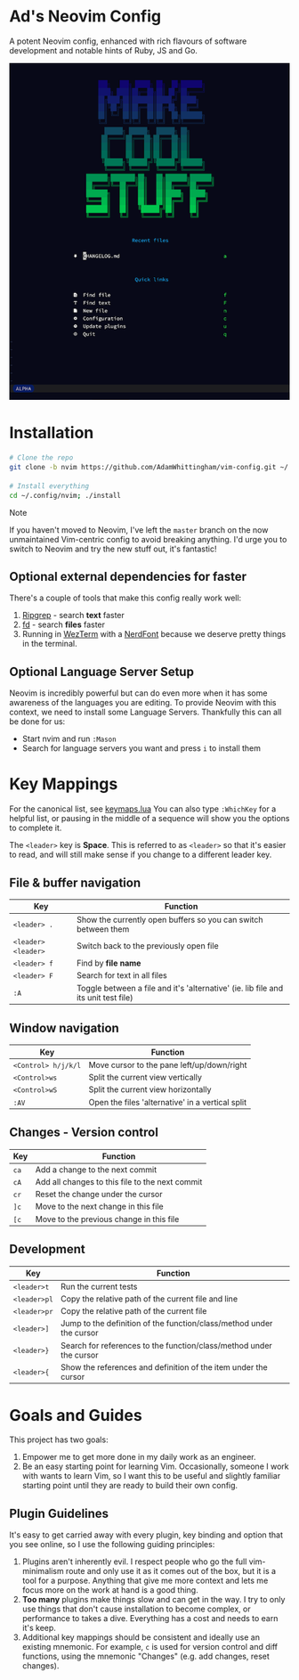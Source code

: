 Ad's Neovim Config
==================

A potent Neovim config, enhanced with rich flavours of software development and notable hints of Ruby, JS and Go.

![screenshot](screenshot.png)

# Installation

```bash
# Clone the repo
git clone -b nvim https://github.com/AdamWhittingham/vim-config.git ~/.config/nvim

# Install everything
cd ~/.config/nvim; ./install
```

> [!NOTE]
> If you haven't moved to Neovim, I've left the `master` branch on the now unmaintained Vim-centric config to avoid breaking anything.
> I'd urge you to switch to Neovim and try the new stuff out, it's fantastic!

## Optional external dependencies for faster
There's a couple of tools that make this config really work well:

1. [Ripgrep](https://github.com/BurntSushi/ripgrep) - search **text** faster
2. [fd](https://github.com/sharkdp/fd) - search **files** faster
3. Running in [WezTerm](https://wezfurlong.org/wezterm/index.html) with a [NerdFont](https://www.nerdfonts.com/) because we deserve pretty things in the terminal.

## Optional Language Server Setup
Neovim is incredibly powerful but can do even more when it has some awareness of the languages you are editing.
To provide Neovim with this context, we need to install some Language Servers. Thankfully this can all be done for us:

- Start nvim and run `:Mason`
- Search for language servers you want and press `i` to install them

# Key Mappings
For the canonical list, see [keymaps.lua](./lua/config/keymaps.lua)
You can also type `:WhichKey` for a helpful list, or pausing in the middle of a sequence will show you the options to complete it.

The `<leader>` key is **Space**.
This is referred to as `<leader>` so that it's easier to read, and will still make sense if you change to a different leader key.

## File & buffer navigation

| Key                        | Function                                                                                |
| -------------------------- | --------------------------------------------------------------------------------------- |
| `<leader> .`               | Show the currently open buffers so you can switch between them                          |
| `<leader><leader>`         | Switch back to the previously open file                                                 |
| `<leader> f`               | Find by **file name**                                                                   |
| `<leader> F`               | Search for text in all files                                                            |
| `:A`                       | Toggle between a file and it's 'alternative' (ie. lib file and its unit test file)      |


## Window navigation

| Key                        | Function                                                                                |
| -------------------------- | --------------------------------------------------------------------------------------- |
| `<Control> h/j/k/l`        | Move cursor to the pane left/up/down/right                                              |
| `<Control>ws`              | Split the current view vertically                                                       |
| `<Control>wS`              | Split the current view horizontally                                                     |
| `:AV`                      | Open the files 'alternative' in a vertical split                                        |


## Changes - Version control

| Key                        | Function                                                                                |
| -------------------------- | --------------------------------------------------------------------------------------- |
| `ca`                       | Add a change to the next commit                                                         |
| `cA`                       | Add all changes to this file to the next commit                                         |
| `cr`                       | Reset the change under the cursor                                                       |
| `]c`                       | Move to the next change in this file                                                    |
| `[c`                       | Move to the previous change in this file                                                |


## Development

| Key                        | Function                                                                                |
| -------------------------- | --------------------------------------------------------------------------------------- |
| `<leader>t`                | Run the current tests                                                                   |
| `<leader>pl`               | Copy the relative path of the current file and line                                     |
| `<leader>pr`               | Copy the relative path of the current file                                              |
| `<leader>]`                | Jump to the definition of the function/class/method under the cursor                    |
| `<leader>}`                | Search for references to the function/class/method under the cursor                     |
| `<leader>{`                | Show the references and definition of the item under the cursor                         |


# Goals and Guides
This project has two goals:

1. Empower me to get more done in my daily work as an engineer.
2. Be an easy starting point for learning Vim. Occasionally, someone I work with wants to learn Vim, so I want this to be useful and slightly familiar starting point until they are ready to build their own config.

## Plugin Guidelines
It's easy to get carried away with every plugin, key binding and option that you see online, so I use the following guiding principles:

1. Plugins aren't inherently evil. I respect people who go the full vim-minimalism route and only use it as it comes out of the box, but it is a tool for a purpose. Anything that give me more context and lets me focus more on the work at hand is a good thing.
2. **Too many** plugins make things slow and can get in the way. I try to only use things that don't cause installation to become complex, or performance to takes a dive. Everything has a cost and needs to earn it's keep.
3. Additional key mappings should be consistent and ideally use an existing mnemonic. For example, `c` is used for version control and diff functions, using the mnemonic "Changes" (e.g. add changes, reset changes).
